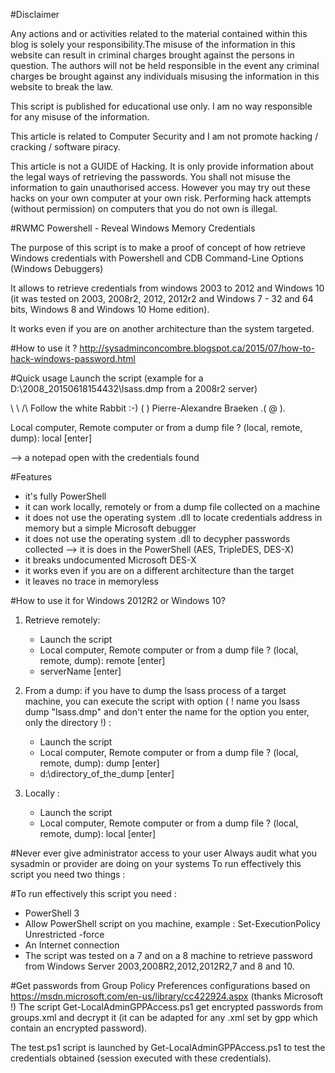 #Disclaimer

Any actions and or activities related to the material contained within this blog is solely your responsibility.The misuse of the information in this website can result in criminal charges brought against the persons in question. The authors will not be held responsible in the event any criminal charges be brought against any individuals misusing the information in this website to break the law.

This script is published for educational use only. I am no way responsible for any misuse of the information.

This article is related to Computer Security and I am not promote hacking / cracking / software piracy.

This article is not a GUIDE of Hacking. It is only provide information about the legal ways of retrieving the passwords. You shall not misuse the information to gain unauthorised access. However you may try out these hacks on your own computer at your own risk. Performing hack attempts (without permission) on computers that you do not own is illegal.

#RWMC
Powershell - Reveal Windows Memory Credentials

The purpose of this script is to make a proof of concept of how retrieve Windows credentials with Powershell and CDB Command-Line Options (Windows Debuggers)

It allows to retrieve credentials from windows 2003 to 2012 and Windows 10 (it was tested on 2003, 2008r2, 2012, 2012r2 and Windows 7 - 32 and 64 bits, Windows 8 and Windows 10 Home edition).

It works even if you are on another architecture than the system targeted.

#How to use it ?
http://sysadminconcombre.blogspot.ca/2015/07/how-to-hack-windows-password.html

#Quick usage
Launch the script (example for a D:\2008_20150618154432\lsass.dmp from a 2008r2 server)

\ \ /\ Follow the white Rabbit :-) ( ) Pierre-Alexandre Braeken .( @ ).

Local computer, Remote computer or from a dump file ? (local, remote, dump): local [enter]

--> a notepad open with the credentials found

#Features
* it's fully PowerShell
* it can work locally, remotely or from a dump file collected on a machine
* it does not use the operating system .dll to locate credentials address in memory but a simple Microsoft debugger
* it does not use the operating system .dll to decypher passwords collected --> it is does in the PowerShell (AES, TripleDES, DES-X)
* it breaks undocumented Microsoft DES-X
* it works even if you are on a different architecture than the target
* it leaves no trace in memoryless

#How to use it for Windows 2012R2 or Windows 10?
1) Retrieve remotely: 

	* Launch the script 
	* Local computer, Remote computer or from a dump file ? (local, remote, dump): remote [enter]
	* serverName [enter] 

2) From a dump: if you have to dump the lsass process of a target machine, you can execute the script with option ( ! name you lsass dump "lsass.dmp" and don't enter the name for the option you enter, only the directory !) :

	* Launch the script 
	* Local computer, Remote computer or from a dump file ? (local, remote, dump): dump [enter]
	* d:\directory_of_the_dump [enter] 

3) Locally :

	* Launch the script 
	* Local computer, Remote computer or from a dump file ? (local, remote, dump): local [enter]

#Never ever give administrator access to your user
Always audit what you sysadmin or provider are doing on your systems
To run effectively this script you need two things :

#To run effectively this script you need :

* PowerShell 3
* Allow PowerShell script on you machine, example : Set-ExecutionPolicy Unrestricted -force
* An Internet connection
* The script was tested on a 7 and on a 8 machine to retrieve password from Windows Server 2003,2008R2,2012,2012R2,7 and 8 and 10.

#Get passwords from Group Policy Preferences configurations
based on https://msdn.microsoft.com/en-us/library/cc422924.aspx (thanks Microsoft !)
The script Get-LocalAdminGPPAccess.ps1 get encrypted passwords from groups.xml and decrypt it (it can be adapted for any .xml set by gpp which contain an encrypted password).

The test.ps1 script is launched by Get-LocalAdminGPPAccess.ps1 to test the credentials obtained (session executed with these credentials).


